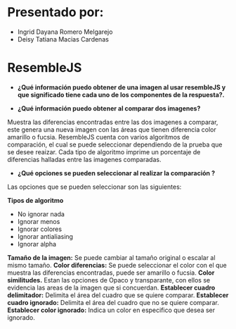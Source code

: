 # Presentado por:
  * Ingrid Dayana Romero Melgarejo
  * Deisy Tatiana Macias Cardenas
  
# ResembleJS

* **¿Qué información puedo obtener de una imagen al usar resembleJS y que significado tiene cada uno de los componentes de la respuesta?.**



* **¿Qué información puedo obtener al comparar dos imagenes?**

Muestra las diferencias encontradas entre las dos imagenes a comparar, este genera una nueva imagen con las áreas que tienen diferencia  color amarillo o fucsia. ResembleJS cuenta con varios algoritmos de comparación, el cual se puede seleccionar dependiendo de la prueba que se desee reaizar. Cada tipo de algoritmo imprime un porcentaje de diferencias halladas entre las imagenes comparadas.

* **¿Qué opciones se pueden seleccionar al realizar la comparación ?**

Las opciones que se pueden seleccionar son las siguientes:

**Tipos de algoritmo**

* No ignorar nada
* Ignorar menos
* Ignorar colores
* Ignorar antialiasing
* Ignorar alpha

**Tamaño de la imagen:** Se puede cambiar al tamaño original o escalar al mismo tamaño.
**Color diferencias:** Se puede seleccionar el color con el que muestra las diferencias encontradas, puede ser amarillo o fucsia.
**Color similitudes.** Estan las opciones de Opaco y transparante, con ellos se evidencia las areas de la imagen que si concuerdan.
**Establecer cuadro delimitador:** Delimita el área del cuadro que se quiere comparar.
**Establecer cuadro ignorado:** Delimita el área del cuadro que no se quiere comparar.
**Establecer color ignorado:** Indica un color en especifico que desea ser ignorado.
